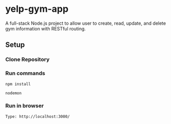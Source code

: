 # yelp-gym-app

A full-stack Node.js project to allow user to create, read, update, and delete gym information with RESTful routing.

## Setup
### Clone Repository
### Run commands
```
npm install
```
```
nodemon
```
### Run in browser
```
Type: http://localhost:3000/
